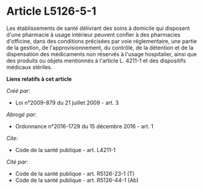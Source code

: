 # Article L5126-5-1

Les établissements de santé délivrant des soins à domicile qui disposent d'une pharmacie à usage intérieur peuvent confier à
des pharmacies d'officine, dans des conditions précisées par voie réglementaire, une partie de la gestion, de
l'approvisionnement, du contrôle, de la détention et de la dispensation des médicaments non réservés à l'usage hospitalier,
ainsi que des produits ou objets mentionnés à l'article L. 4211-1 et des dispositifs médicaux stériles.

**Liens relatifs à cet article**

_Créé par_:

  - Loi n°2009-879 du 21 juillet 2009 - art. 3

_Abrogé par_:

  - Ordonnance n°2016-1729 du 15 décembre 2016 - art. 1

_Cite_:

  - Code de la santé publique - art. L4211-1

_Cité par_:

  - Code de la santé publique - art. R5126-23-1 (T)
  - Code de la santé publique - art. R5126-44-1 (Ab)
